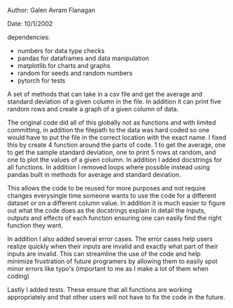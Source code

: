 Author: Galen Avram Flanagan

Date: 10/1/2002

dependencies:
- numbers for data type checks 
- pandas for dataframes and data manipulation
- matplotlib for charts and graphs
- random for seeds and random numbers
- pytorch for tests

A set of methods that can take in a csv file and get the average and standard deviation of a given column in the file. In addition it can print five random rows and create a graph of a given column of data. 

The original code did all of this globally not as functions and with limited committing, in addition the filepath to the data was hard coded so one would have to put the file in the correct location with the exact name. I fixed this by create 4 function around the parts of code. 1 to get the average, one to get the sample standard deviation, one to print 5 rows at random, and one to plot the values of a given column. In addition I added docstrings for all functions. In addition I removed loops where possible instead using pandas built in methods for average and standard deviation. 

This allows the code to be reused for more purposes and not require changes everysingle time someone wants to use the code for a different dataset or on a different column value. In addition it is much easier to figure out what the code does as the docstrings explain in detail the inputs, outputs and effects of each function ensuring one can easily find the right function they want. 

In addition I also added several error cases. The error cases help users realize quickly when their inputs are invalid and exactly what part of their inputs are invalid. This can streamline the use of the code and help minimize frustration of future programers by allowing them to easily spot minor errors like typo's (important to me as I make a lot of them when coding)

Lastly I added tests. These ensure that all functions are working appropriately and that other users will not have to fix the code in the future. 